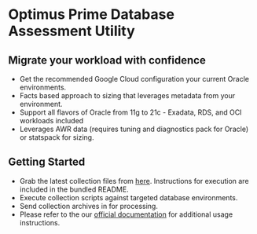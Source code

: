 # Optimus Prime Database Assessment Utility

## Migrate your workload with confidence

- Get the recommended Google Cloud configuration your current Oracle environments.
- Facts based approach to sizing that leverages metadata from your environment.
- Support all flavors of Oracle from 11g to 21c - Exadata, RDS, and OCI workloads included
- Leverages AWR data (requires tuning and diagnostics pack for Oracle) or statspack for sizing.

## Getting Started

- Grab the latest collection files from [here](http://google.com). Instructions for execution are included in the bundled README.
- Execute collection scripts against targeted database environments.
- Send collection archives in for processing.
- Please refer to the our [official documentation](http://google.com) for additional usage instructions.
